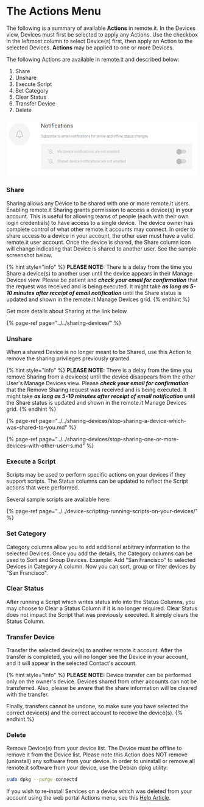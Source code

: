 # The Actions Menu

The following is a summary of available **Actions** in remote.it. In the Devices view, Devices must first be selected to apply any Actions. Use the checkbox in the leftmost column to select Device\(s\) first, then apply an Action to the selected Devices. **Actions** may be applied to one or more Devices. 

The following Actions are available in remote.it and described below:

1. Share
2. Unshare
3. Execute Script
4. Set Category
5. Clear Status
6. Transfer Device
7. Delete

![](../../../.gitbook/assets/image%20%28280%29.png)

### **Share**

Sharing allows any Device to be shared with one or more remote.it users. Enabling remote.it Sharing grants permission to access a device\(s\) in your account. This is useful for allowing teams of people \(each with their own login credentials\) to have access to a single device. The device owner has complete control of what other remote.it accounts may connect. In order to share access to a device in your account, the other user must have a valid remote.it user account. Once the device is shared, the Share column icon will change indicating that Device is shared to another user. See the sample screenshot below.

{% hint style="info" %}
**PLEASE NOTE:** There is a delay from the time you Share a device\(s\) to another user until the device appears in their Manage Devices view. Please be patient and _**check your email for confirmation**_ that the request was received and is being executed. It might take _**as long as 5-10 minutes after receipt of email notification**_ until the Share status is updated and shown in the remote.it Manage Devices grid.
{% endhint %}

Get more details about Sharing at the link below.

{% page-ref page="../../sharing-devices/" %}

### **Unshare**

When a shared Device is no longer meant to be Shared, use this Action to remove the sharing privileges previously granted.

{% hint style="info" %}
**PLEASE NOTE:** There is a delay from the time you remove Sharing from a device\(s\) until the device disappears from the other User's Manage Devices view. Please _**check your email for confirmation**_ that the Remove Sharing request was received and is being executed. It might take _**as long as 5-10 minutes after receipt of email notification**_ until the Share status is updated and shown in the remote.it Manage Devices grid.
{% endhint %}

{% page-ref page="../../sharing-devices/stop-sharing-a-device-which-was-shared-to-you.md" %}

{% page-ref page="../../sharing-devices/stop-sharing-one-or-more-devices-with-other-user-s.md" %}

### **Execute a Script**

Scripts may be used to perform specific actions on your devices if they support scripts. The Status columns can be updated to reflect the Script actions that were performed. 

Several sample scripts are available here:

{% page-ref page="../../device-scripting-running-scripts-on-your-devices/" %}

### **Set Category**

Category columns allow you to add additional arbitrary information to the selected Devices. Once you add the details, the Category columns can be used to Sort and Group Devices. Example: Add "San Francisco" to selected Devices in Category A column. Now you can sort, group or filter devices by "San Francisco". 

### **Clear Status**

After running a Script which writes status info into the Status Columns, you may choose to Clear a Status Column if it is no longer required. Clear Status does not impact the Script that was previously executed. It simply clears the Status Column.

### Transfer Device

Transfer the selected device\(s\) to another remote.it account. After the transfer is completed, you will no longer see the Device in your account, and it will appear in the selected Contact's account.

{% hint style="info" %}
**PLEASE NOTE:** Device transfer can be performed only on the owner's device. Devices shared from other accounts can not be transferred.  Also, please be aware that the share information will be cleared with the transfer.

Finally, transfers cannot be undone, so make sure you have selected the correct device\(s\) and the correct account to receive the device\(s\).
{% endhint %}

### **Delete**

Remove Device\(s\) from your device list. The Device must be offline to remove it from the Device list. Please note this Action does NOT remove \(uninstall\) any software from your device. In order to uninstall or remove all remote.it software from your device, use the Debian dpkg utility:

```bash
sudo dpkg --purge connectd
```

If you wish to re-install Services on a device which was deleted from your account using the web portal Actions menu, see this [Help Article](https://remot3it.zendesk.com/hc/en-us/articles/360021623891--etc-connectd-services-Connectdssh22-conf-is-not-registered-to-this-account).



